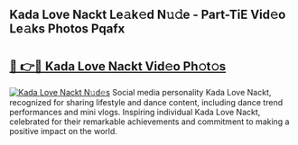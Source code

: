 ## Kada Love Nackt Le𝚊k𝚎d N𝚞𝚍e - Part-TiE Vid𝚎o Le𝚊ks Photos Pqafx

# <h2><a href="http://fb7m1i.evod.top/?m=Kada+Love+Nackt">🔗 👉🔴 Kada Love Nackt Vid𝚎o Ph𝚘t𝚘s</a></h2>

[![Kada Love Nackt N𝚞d𝚎s](https://i.imgur.com/8V9OHl7.gif)](http://fb7m1i.evod.top/?m=Kada+Love+Nackt)
Social media personality Kada Love Nackt, recognized for sharing lifestyle and dance content, including dance trend performances and mini vlogs. Inspiring individual Kada Love Nackt, celebrated for their remarkable achievements and commitment to making a positive impact on the world. 
